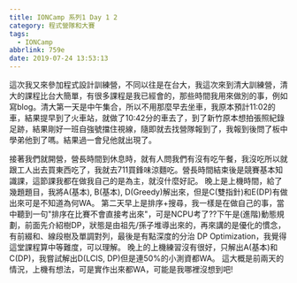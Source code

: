 ```yaml
---
title: IONCamp 系列1 Day 1 2
category: 程式營隊和大賽
tags:
  - IONCamp
abbrlink: 759e
date: 2019-07-24 13:53:13
---
```

這次我又來參加程式設計訓練營，不同以往是在台大，我這次來到清大訓練營，清大的課程比台大簡單，有很多課程是我已經會的，那些時間我用來做別的事，例如寫blog。清大第一天是中午集合，所以不用那麼早去坐車，我原本預計11:02的車，結果提早到了火車站，就做了10:42分的車去了，到了新竹原本想拍張照紀錄足跡，結果剛好一班自強號擋住視線，隨即就去找營隊報到了，我報到後問了板中學弟他到了嗎。結果過一會兒他就出現了。
<!-- more -->
接著我們就開營，營長時間到休息時，就有人問我們有沒有吃午餐，我沒吃所以就跟工人出去買東西吃了，我就去711買鋒味涼麵吃。營長時間結束後是競賽基本知識課，這節課我都在做我自己的是為主，就沒什麼好記。
晚上是上機時間，給了幾題題目，我將A(基本), B(基本), D(Greedy)解出來，但是C(雙指針)和E(DP)有做出來可是不知道為何WA。
第二天早上是排序+搜尋，我一樣是在做自己的事，當中聽到一句"排序在比賽不會直接考出來"，可是NCPU考了??下午是(進階)動態規劃，前面先介紹樹DP，狀態是由祖先/孫子堆導出來的，再來講的是優化的慣念，有前綴和、線段樹及單調對列，最後是有點深度的分治 DP Optimization，我覺得這堂課程算中等難度，可以理解。
晚上的上機練習沒有很好，只解出A(基本)和C(DP)，我嘗試解出D(LCIS, DP)但是連50%的小測資都WA。
這大概是前兩天的情況，上機有想法，可是實作出來都WA，可能是我哪裡沒想到吧!